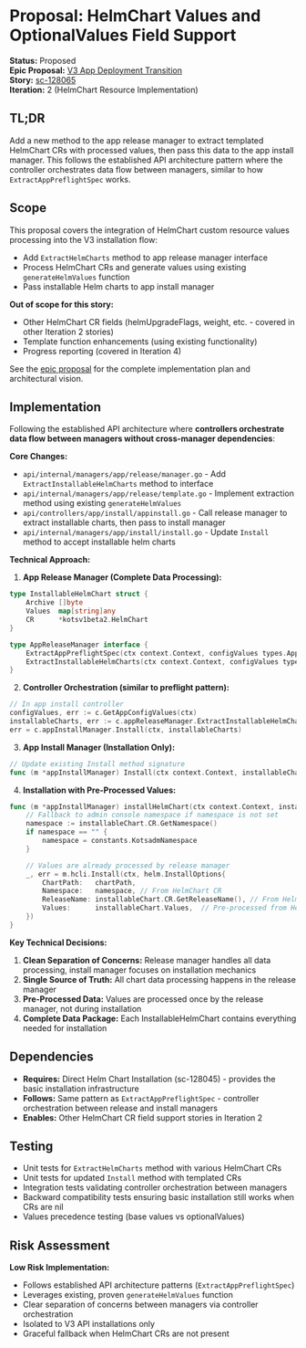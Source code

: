 # Proposal: HelmChart Values and OptionalValues Field Support

**Status:** Proposed  
**Epic Proposal:** [V3 App Deployment Transition](./v3_app_deployment_transition.md)  
**Story:** [sc-128065](https://app.shortcut.com/replicated/story/128065)  
**Iteration:** 2 (HelmChart Resource Implementation)

## TL;DR

Add a new method to the app release manager to extract templated HelmChart CRs with processed values, then pass this data to the app install manager. This follows the established API architecture pattern where the controller orchestrates data flow between managers, similar to how `ExtractAppPreflightSpec` works.

## Scope

This proposal covers the integration of HelmChart custom resource values processing into the V3 installation flow:
- Add `ExtractHelmCharts` method to app release manager interface
- Process HelmChart CRs and generate values using existing `generateHelmValues` function
- Pass installable Helm charts to app install manager

**Out of scope for this story:**
- Other HelmChart CR fields (helmUpgradeFlags, weight, etc. - covered in other Iteration 2 stories)
- Template function enhancements (using existing functionality)
- Progress reporting (covered in Iteration 4)

See the [epic proposal](./v3_app_deployment_transition.md) for the complete implementation plan and architectural vision.

## Implementation

Following the established API architecture where **controllers orchestrate data flow between managers without cross-manager dependencies**:

**Core Changes:**
- `api/internal/managers/app/release/manager.go` - Add `ExtractInstallableHelmCharts` method to interface
- `api/internal/managers/app/release/template.go` - Implement extraction method using existing `generateHelmValues`
- `api/controllers/app/install/appinstall.go` - Call release manager to extract installable charts, then pass to install manager
- `api/internal/managers/app/install/install.go` - Update `Install` method to accept installable helm charts

**Technical Approach:**

1. **App Release Manager (Complete Data Processing):**
```go
type InstallableHelmChart struct {
    Archive []byte
    Values  map[string]any
    CR      *kotsv1beta2.HelmChart
}

type AppReleaseManager interface {
    ExtractAppPreflightSpec(ctx context.Context, configValues types.AppConfigValues, proxySpec *ecv1beta1.ProxySpec) (*troubleshootv1beta2.PreflightSpec, error)
    ExtractInstallableHelmCharts(ctx context.Context, configValues types.AppConfigValues, proxySpec *ecv1beta1.ProxySpec) ([]InstallableHelmChart, error) // New method
}
```

2. **Controller Orchestration (similar to preflight pattern):**
```go
// In app install controller
configValues, err := c.GetAppConfigValues(ctx)
installableCharts, err := c.appReleaseManager.ExtractInstallableHelmCharts(ctx, configValues, proxySpec)
err = c.appInstallManager.Install(ctx, installableCharts)
```

3. **App Install Manager (Installation Only):**
```go
// Update existing Install method signature
func (m *appInstallManager) Install(ctx context.Context, installableCharts []InstallableHelmChart) error
```

4. **Installation with Pre-Processed Values:**
```go
func (m *appInstallManager) installHelmChart(ctx context.Context, installableChart InstallableHelmChart) error {
    // Fallback to admin console namespace if namespace is not set
	namespace := installableChart.CR.GetNamespace()
	if namespace == "" {
		namespace = constants.KotsadmNamespace
	}

    // Values are already processed by release manager
    _, err = m.hcli.Install(ctx, helm.InstallOptions{
        ChartPath:   chartPath,
        Namespace:   namespace, // From HelmChart CR
        ReleaseName: installableChart.CR.GetReleaseName(), // From HelmChart CR
        Values:      installableChart.Values,  // Pre-processed from HelmChart CR
    })
}
```

**Key Technical Decisions:**
1. **Clean Separation of Concerns:** Release manager handles all data processing, install manager focuses on installation mechanics
2. **Single Source of Truth:** All chart data processing happens in the release manager
3. **Pre-Processed Data:** Values are processed once by the release manager, not during installation
4. **Complete Data Package:** Each InstallableHelmChart contains everything needed for installation

## Dependencies

- **Requires:** Direct Helm Chart Installation (sc-128045) - provides the basic installation infrastructure
- **Follows:** Same pattern as `ExtractAppPreflightSpec` - controller orchestration between release and install managers
- **Enables:** Other HelmChart CR field support stories in Iteration 2

## Testing

- Unit tests for `ExtractHelmCharts` method with various HelmChart CRs
- Unit tests for updated `Install` method with templated CRs
- Integration tests validating controller orchestration between managers
- Backward compatibility tests ensuring basic installation still works when CRs are nil
- Values precedence testing (base values vs optionalValues)

## Risk Assessment

**Low Risk Implementation:**
- Follows established API architecture patterns (`ExtractAppPreflightSpec`)
- Leverages existing, proven `generateHelmValues` function
- Clear separation of concerns between managers via controller orchestration
- Isolated to V3 API installations only
- Graceful fallback when HelmChart CRs are not present